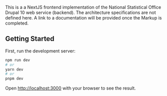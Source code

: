 This is a a NextJS frontend implementation of the National Statistical Office Drupal 10 web service (backend). The architecture specifications are not defined here. A link to a documentation will be provided once the Markup is completed.

## Getting Started

First, run the development server:

```bash
npm run dev
# or
yarn dev
# or
pnpm dev
```

Open [http://localhost:3000](http://localhost:3000) with your browser to see the result.



